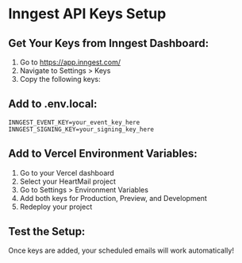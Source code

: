 # Inngest API Keys Setup

## Get Your Keys from Inngest Dashboard:
1. Go to https://app.inngest.com/
2. Navigate to Settings > Keys
3. Copy the following keys:

## Add to .env.local:
```
INNGEST_EVENT_KEY=your_event_key_here
INNGEST_SIGNING_KEY=your_signing_key_here
```

## Add to Vercel Environment Variables:
1. Go to your Vercel dashboard
2. Select your HeartMail project
3. Go to Settings > Environment Variables
4. Add both keys for Production, Preview, and Development
5. Redeploy your project

## Test the Setup:
Once keys are added, your scheduled emails will work automatically!
